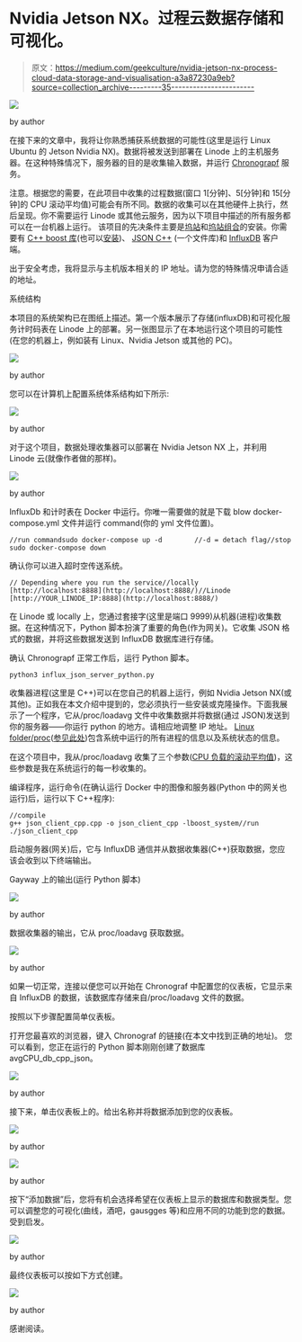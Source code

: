 # Nvidia Jetson NX。过程云数据存储和可视化。

> 原文：<https://medium.com/geekculture/nvidia-jetson-nx-process-cloud-data-storage-and-visualisation-a3a87230a9eb?source=collection_archive---------35----------------------->

![](img/d8841683efaa2ccd26fd9cf376caea51.png)

by author

在接下来的文章中，我将让你熟悉捕获系统数据的可能性(这里是运行 Linux Ubuntu 的 Jetson Nvidia NX)。数据将被发送到部署在 Linode 上的主机服务器。在这种特殊情况下，服务器的目的是收集输入数据，并运行 [Chronograpf](https://www.influxdata.com/time-series-platform/chronograf/) 服务。

注意。根据您的需要，在此项目中收集的过程数据(窗口 1[分钟]、5[分钟]和 15[分钟]的 CPU 滚动平均值)可能会有所不同。数据的收集可以在其他硬件上执行，然后呈现。你不需要运行 Linode 或其他云服务，因为以下项目中描述的所有服务都可以在一台机器上运行。
该项目的先决条件主要是[坞站](https://docs.docker.com/engine/install/)和[坞站组合](https://docs.docker.com/compose/install/)的安装。你需要有 [C++ boost 库](https://www.boost.org/users/download/)(也可以[安装](https://stackoverflow.com/questions/12578499/how-to-install-boost-on-ubuntu))、 [JSON C++](https://github.com/nlohmann/json) (一个文件库)和 [InfluxDB](https://docs.influxdata.com/influxdb/cloud/tools/client-libraries/python/) 客户端。

出于安全考虑，我将显示与主机版本相关的 IP 地址。请为您的特殊情况申请合适的地址。

系统结构

本项目的系统架构已在图纸上描述。第一个版本展示了存储(influxDB)和可视化服务计时码表在 Linode 上的部署。另一张图显示了在本地运行这个项目的可能性(在您的机器上，例如装有 Linux、Nvidia Jetson 或其他的 PC)。

![](img/ef3870b7d7ebe347cd393cece7ef1b32.png)

by author

您可以在计算机上配置系统体系结构如下所示:

![](img/f297593c3f81a35504a8efc6fb10d4f2.png)

by author

对于这个项目，数据处理收集器可以部署在 Nvidia Jetson NX 上，并利用 Linode 云(就像作者做的那样)。

![](img/4b12b451f2629acd816382e418e66d47.png)

by author

InfluxDb 和计时表在 Docker 中运行。你唯一需要做的就是下载 blow docker-compose.yml 文件并运行 command(你的 yml 文件位置)。

```
//run commandsudo docker-compose up -d        //-d = detach flag//stop
sudo docker-compose down
```

确认你可以进入超时空传送系统。

```
// Depending where you run the service//locally
[http://localhost:8888](http://localhost:8888/)//Linode
[http://YOUR_LINODE_IP:8888](http://localhost:8888/)
```

在 Linode 或 locally 上，您通过套接字(这里是端口 9999)从机器(进程)收集数据。在这种情况下，Python 脚本扮演了重要的角色(作为网关)。它收集 JSON 格式的数据，并将这些数据发送到 InfluxDB 数据库进行存储。

确认 Chronograpf 正常工作后，运行 Python 脚本。

```
python3 influx_json_server_python.py
```

收集器进程(这里是 C++)可以在您自己的机器上运行，例如 Nvidia Jetson NX(或其他)。正如我在本文介绍中提到的，您必须执行一些安装或克隆操作。下面我展示了一个程序，它从/proc/loadavg 文件中收集数据并将数据(通过 JSON)发送到你的服务器——你运行 python 的地方。请相应地调整 IP 地址。
[Linux folder/proc](https://tldp.org/LDP/Linux-Filesystem-Hierarchy/html/proc.html)([参见此处](https://man7.org/linux/man-pages/man5/proc.5.html))包含系统中运行的所有进程的信息以及系统状态的信息。

在这个项目中，我从/proc/loadavg 收集了三个参数([CPU 负载的滚动平均值](https://en.wikipedia.org/wiki/Moving_average#:~:text=In%20statistics%2C%20a%20moving%20average,of%20finite%20impulse%20response%20filter.))，这些参数是我在系统运行的每一秒收集的。

编译程序，运行命令(在确认运行 Docker 中的图像和服务器(Python 中的网关也运行)后，运行以下 C++程序):

```
//compile
g++ json_client_cpp.cpp -o json_client_cpp -lboost_system//run
./json_client_cpp
```

启动服务器(网关)后，它与 InfluxDB 通信并从数据收集器(C++)获取数据，您应该会收到以下终端输出。

Gayway 上的输出(运行 Python 脚本)

![](img/555bd333c7017e49e696d3877a2ee7e2.png)

by author

数据收集器的输出，它从 proc/loadavg 获取数据。

![](img/46f6823130ed35a9eb185cd1c38a20e4.png)

by author

如果一切正常，连接以便您可以开始在 Chronograf 中配置您的仪表板，它显示来自 InfluxDB 的数据，该数据库存储来自/proc/loadavg 文件的数据。

按照以下步骤配置简单仪表板。

打开您最喜欢的浏览器，键入 Chronograf 的链接(在本文中找到正确的地址)。
您可以看到，您正在运行的 Python 脚本刚刚创建了数据库 avgCPU_db_cpp_json。

![](img/948d11419195399b2bd55412580f1b38.png)

by author

接下来，单击仪表板上的。给出名称并将数据添加到您的仪表板。

![](img/c2dd1c254bd0e7785764038ea3a63738.png)

by author

![](img/4f8aff841c7c15ba335aa5982d415867.png)

by author

按下“添加数据”后，您将有机会选择希望在仪表板上显示的数据库和数据类型。您可以调整您的可视化(曲线，酒吧，gausgges 等)和应用不同的功能到您的数据。受到启发。

![](img/6cfd23b0220d62d0c269fda494541714.png)

by author

最终仪表板可以按如下方式创建。

![](img/ea2f11cf230e1575594611535b31afe0.png)

by author

感谢阅读。